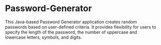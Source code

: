 # Password-Generator
This Java-based Password Generator application creates random passwords based on user-defined criteria. It provides flexibility for users to specify the length of the password, the number of uppercase and lowercase letters, symbols, and digits.
